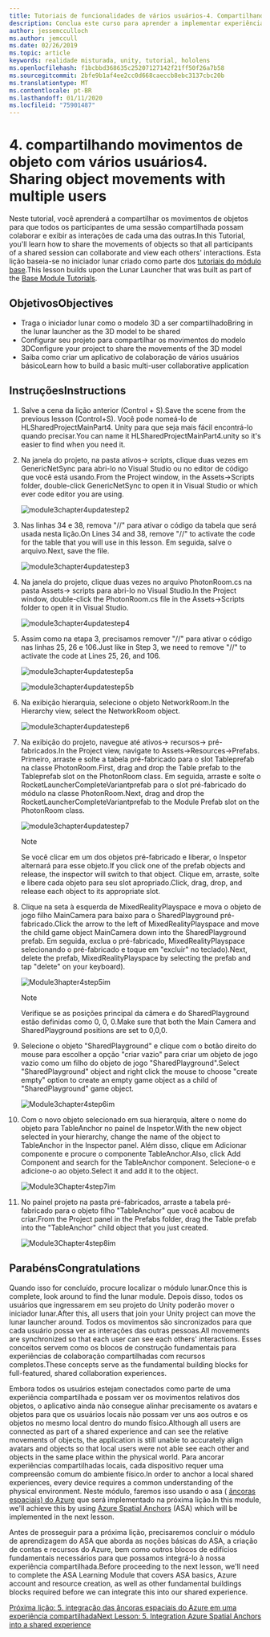 ```yaml
---
title: Tutoriais de funcionalidades de vários usuários-4. Compartilhando movimentos de objetos com vários usuários
description: Conclua este curso para aprender a implementar experiências compartilhadas de vários usuários em um aplicativo do HoloLens 2.
author: jessemcculloch
ms.author: jemccull
ms.date: 02/26/2019
ms.topic: article
keywords: realidade misturada, unity, tutorial, hololens
ms.openlocfilehash: f1bcbbd368635c25207127142f21ff50f26a7b58
ms.sourcegitcommit: 2bfe9b1af4ee2cc0d668caeccb8ebc3137cbc20b
ms.translationtype: MT
ms.contentlocale: pt-BR
ms.lasthandoff: 01/11/2020
ms.locfileid: "75901487"
---
```

# <a name="4-sharing-object-movements-with-multiple-users"></a><span data-ttu-id="79109-105">4. compartilhando movimentos de objeto com vários usuários</span><span class="sxs-lookup"><span data-stu-id="79109-105">4. Sharing object movements with multiple users</span></span>

<span data-ttu-id="79109-106">Neste tutorial, você aprenderá a compartilhar os movimentos de objetos para que todos os participantes de uma sessão compartilhada possam colaborar e exibir as interações de cada uma das outras.</span><span class="sxs-lookup"><span data-stu-id="79109-106">In this Tutorial, you'll learn how to share the movements of objects so that all participants of a shared session can collaborate and view each others' interactions.</span></span> <span data-ttu-id="79109-107">Esta lição baseia-se no iniciador lunar criado como parte dos [tutoriais do módulo base](mrlearning-base.md).</span><span class="sxs-lookup"><span data-stu-id="79109-107">This lesson builds upon the Lunar Launcher that was built as part of the [Base Module Tutorials](mrlearning-base.md).</span></span>

## <a name="objectives"></a><span data-ttu-id="79109-108">Objetivos</span><span class="sxs-lookup"><span data-stu-id="79109-108">Objectives</span></span>

- <span data-ttu-id="79109-109">Traga o iniciador lunar como o modelo 3D a ser compartilhado</span><span class="sxs-lookup"><span data-stu-id="79109-109">Bring in the lunar launcher as the 3D model to be shared</span></span>
- <span data-ttu-id="79109-110">Configurar seu projeto para compartilhar os movimentos do modelo 3D</span><span class="sxs-lookup"><span data-stu-id="79109-110">Configure your project to share the movements of the 3D model</span></span>
- <span data-ttu-id="79109-111">Saiba como criar um aplicativo de colaboração de vários usuários básico</span><span class="sxs-lookup"><span data-stu-id="79109-111">Learn how to build a basic multi-user collaborative application</span></span>

## <a name="instructions"></a><span data-ttu-id="79109-112">Instruções</span><span class="sxs-lookup"><span data-stu-id="79109-112">Instructions</span></span>

1. <span data-ttu-id="79109-113">Salve a cena da lição anterior (Control + S).</span><span class="sxs-lookup"><span data-stu-id="79109-113">Save the scene from the previous lesson (Control+S).</span></span> <span data-ttu-id="79109-114">Você pode nomeá-lo de HLSharedProjectMainPart4. Unity para que seja mais fácil encontrá-lo quando precisar.</span><span class="sxs-lookup"><span data-stu-id="79109-114">You can name it HLSharedProjectMainPart4.unity so it's easier to find when you need it.</span></span>

2. <span data-ttu-id="79109-115">Na janela do projeto, na pasta ativos-> scripts, clique duas vezes em GenericNetSync para abri-lo no Visual Studio ou no editor de código que você está usando.</span><span class="sxs-lookup"><span data-stu-id="79109-115">From the Project window, in the Assets->Scripts folder, double-click GenericNetSync to open it in Visual Studio or which ever code editor you are using.</span></span>  

    ![module3chapter4updatestep2](images/module3chapter4updatestep2.png)

3. <span data-ttu-id="79109-117">Nas linhas 34 e 38, remova "//" para ativar o código da tabela que será usada nesta lição.</span><span class="sxs-lookup"><span data-stu-id="79109-117">On Lines 34 and 38, remove "//" to activate the code for the table that you will use in this lesson.</span></span> <span data-ttu-id="79109-118">Em seguida, salve o arquivo.</span><span class="sxs-lookup"><span data-stu-id="79109-118">Next, save the file.</span></span>

    ![module3chapter4updatestep3](images/module3chapter4updatestep3.png)

4. <span data-ttu-id="79109-120">Na janela do projeto, clique duas vezes no arquivo PhotonRoom.cs na pasta Assets-> scripts para abri-lo no Visual Studio.</span><span class="sxs-lookup"><span data-stu-id="79109-120">In the Project window, double-click the PhotonRoom.cs file in the Assets->Scripts folder to open it in Visual Studio.</span></span>

    ![module3chapter4updatestep4](images/module3chapter4updatestep4.png)

5. <span data-ttu-id="79109-122">Assim como na etapa 3, precisamos remover "//" para ativar o código nas linhas 25, 26 e 106.</span><span class="sxs-lookup"><span data-stu-id="79109-122">Just like in Step 3, we need to remove "//" to activate the code at Lines 25, 26, and 106.</span></span>

    ![module3chapter4updatestep5a](images/module3chapter4updatestep5a.png)

    ![module3chapter4updatestep5b](images/module3chapter4updatestep5b.png)

6. <span data-ttu-id="79109-125">Na exibição hierarquia, selecione o objeto NetworkRoom.</span><span class="sxs-lookup"><span data-stu-id="79109-125">In the Hierarchy view, select the NetworkRoom object.</span></span>

    ![module3chapter4updatestep6](images/module3chapter4updatestep6.png)

7. <span data-ttu-id="79109-127">Na exibição do projeto, navegue até ativos-> recursos-> pré-fabricados.</span><span class="sxs-lookup"><span data-stu-id="79109-127">In the Project view, navigate to Assets->Resources->Prefabs.</span></span> <span data-ttu-id="79109-128">Primeiro, arraste e solte a tabela pré-fabricado para o slot Tableprefab na classe PhotonRoom.</span><span class="sxs-lookup"><span data-stu-id="79109-128">First, drag and drop the Table prefab to the Tableprefab slot on the PhotonRoom class.</span></span> <span data-ttu-id="79109-129">Em seguida, arraste e solte o RocketLauncherCompleteVariantprefab para o slot pré-fabricado do módulo na classe PhotonRoom.</span><span class="sxs-lookup"><span data-stu-id="79109-129">Next, drag and drop the RocketLauncherCompleteVariantprefab to the Module Prefab slot on the PhotonRoom class.</span></span>

    ![module3chapter4updatestep7](images/module3chapter4updatestep7.png)

    >[!NOTE]
    ><span data-ttu-id="79109-131">Se você clicar em um dos objetos pré-fabricado e liberar, o Inspetor alternará para esse objeto.</span><span class="sxs-lookup"><span data-stu-id="79109-131">If you click one of the prefab objects and release, the inspector will switch to that object.</span></span> <span data-ttu-id="79109-132">Clique em, arraste, solte e libere cada objeto para seu slot apropriado.</span><span class="sxs-lookup"><span data-stu-id="79109-132">Click, drag, drop, and release each object to its appropriate slot.</span></span>

8. <span data-ttu-id="79109-133">Clique na seta à esquerda de MixedRealityPlayspace e mova o objeto de jogo filho MainCamera para baixo para o SharedPlayground pré-fabricado.</span><span class="sxs-lookup"><span data-stu-id="79109-133">Click the arrow to the left of MixedRealityPlayspace and move the child game object MainCamera down into the SharedPlayground prefab.</span></span> <span data-ttu-id="79109-134">Em seguida, exclua o pré-fabricado, MixedRealityPlayspace selecionando o pré-fabricado e toque em "excluir" no teclado).</span><span class="sxs-lookup"><span data-stu-id="79109-134">Next, delete the prefab, MixedRealityPlayspace by selecting the prefab and tap "delete" on your keyboard).</span></span>

    ![Module3hapter4step5im](images/module3chapter4step5im.PNG)

    >[!NOTE]
    ><span data-ttu-id="79109-136">Verifique se as posições principal da câmera e do SharedPlayground estão definidas como 0, 0, 0.</span><span class="sxs-lookup"><span data-stu-id="79109-136">Make sure that both the Main Camera and SharedPlayground positions are set to 0,0,0.</span></span>

9. <span data-ttu-id="79109-137">Selecione o objeto "SharedPlayground" e clique com o botão direito do mouse para escolher a opção "criar vazio" para criar um objeto de jogo vazio como um filho do objeto de jogo "SharedPlayground".</span><span class="sxs-lookup"><span data-stu-id="79109-137">Select "SharedPlayground" object and right click the mouse to choose "create empty" option to create an empty game object as a child of "SharedPlayground" game object.</span></span>

   ![Module3chapter4step6im](images/module3chapter4step6im.PNG)

10. <span data-ttu-id="79109-139">Com o novo objeto selecionado em sua hierarquia, altere o nome do objeto para TableAnchor no painel de Inspetor.</span><span class="sxs-lookup"><span data-stu-id="79109-139">With the new object selected in your hierarchy, change the name of the object to TableAnchor in the Inspector panel.</span></span> <span data-ttu-id="79109-140">Além disso, clique em Adicionar componente e procure o componente TableAnchor.</span><span class="sxs-lookup"><span data-stu-id="79109-140">Also, click Add Component and search for the TableAnchor component.</span></span> <span data-ttu-id="79109-141">Selecione-o e adicione-o ao objeto.</span><span class="sxs-lookup"><span data-stu-id="79109-141">Select it and add it to the object.</span></span>

    ![Module3Chapter4step7im](images/module3chapter4step7im.PNG)

11. <span data-ttu-id="79109-143">No painel projeto na pasta pré-fabricados, arraste a tabela pré-fabricado para o objeto filho "TableAnchor" que você acabou de criar.</span><span class="sxs-lookup"><span data-stu-id="79109-143">From the Project panel in the Prefabs folder, drag the Table prefab into the "TableAnchor" child object that you just created.</span></span>

    ![Module3Chapter4step8im](images/module3chapter4step8im.PNG)

## <a name="congratulations"></a><span data-ttu-id="79109-145">Parabéns</span><span class="sxs-lookup"><span data-stu-id="79109-145">Congratulations</span></span>

<span data-ttu-id="79109-146">Quando isso for concluído, procure localizar o módulo lunar.</span><span class="sxs-lookup"><span data-stu-id="79109-146">Once this is complete, look around to find the lunar module.</span></span> <span data-ttu-id="79109-147">Depois disso, todos os usuários que ingressarem em seu projeto do Unity poderão mover o iniciador lunar.</span><span class="sxs-lookup"><span data-stu-id="79109-147">After this, all users that join your Unity project can move the lunar launcher around.</span></span>  <span data-ttu-id="79109-148">Todos os movimentos são sincronizados para que cada usuário possa ver as interações das outras pessoas.</span><span class="sxs-lookup"><span data-stu-id="79109-148">All movements are synchronized so that each user can see each others' interactions.</span></span> <span data-ttu-id="79109-149">Esses conceitos servem como os blocos de construção fundamentais para experiências de colaboração compartilhadas com recursos completos.</span><span class="sxs-lookup"><span data-stu-id="79109-149">These concepts serve as the fundamental building blocks for full-featured, shared collaboration experiences.</span></span>

<span data-ttu-id="79109-150">Embora todos os usuários estejam conectados como parte de uma experiência compartilhada e possam ver os movimentos relativos dos objetos, o aplicativo ainda não consegue alinhar precisamente os avatars e objetos para que os usuários locais não possam ver uns aos outros e os objetos no mesmo local dentro do mundo físico.</span><span class="sxs-lookup"><span data-stu-id="79109-150">Although all users are connected as part of a shared experience and can see the relative movements of objects, the application is still unable to accurately align avatars and objects so that local users were not able see each other and objects in the same place within the physical world.</span></span> <span data-ttu-id="79109-151">Para ancorar experiências compartilhadas locais, cada dispositivo requer uma compreensão comum do ambiente físico.</span><span class="sxs-lookup"><span data-stu-id="79109-151">In order to anchor a local shared experiences, every device requires a common understanding of the physical environment.</span></span> <span data-ttu-id="79109-152">Neste módulo, faremos isso usando o asa ( [âncoras espaciais) do Azure](<https://azure.microsoft.com//services/spatial-anchors/>) que será implementado na próxima lição.</span><span class="sxs-lookup"><span data-stu-id="79109-152">In this module, we'll achieve this by using [Azure Spatial Anchors](<https://azure.microsoft.com//services/spatial-anchors/>) (ASA) which will be implemented in the next lesson.</span></span>

<span data-ttu-id="79109-153">Antes de prosseguir para a próxima lição, precisaremos concluir o módulo de aprendizagem do ASA que aborda as noções básicas do ASA, a criação de contas e recursos do Azure, bem como outros blocos de edifícios fundamentais necessários para que possamos integrá-lo à nossa experiência compartilhada.</span><span class="sxs-lookup"><span data-stu-id="79109-153">Before proceeding to the next lesson, we'll need to complete the ASA Learning Module that covers ASA basics, Azure account and resource creation, as well as other fundamental buildings blocks required before we can integrate this into our shared experience.</span></span>

<span data-ttu-id="79109-154">[Próxima lição: 5. integração das âncoras espaciais do Azure em uma experiência compartilhada](mrlearning-sharing(photon)-ch5.md)</span><span class="sxs-lookup"><span data-stu-id="79109-154">[Next Lesson: 5. Integration Azure Spatial Anchors into a shared experience](mrlearning-sharing(photon)-ch5.md)</span></span>
